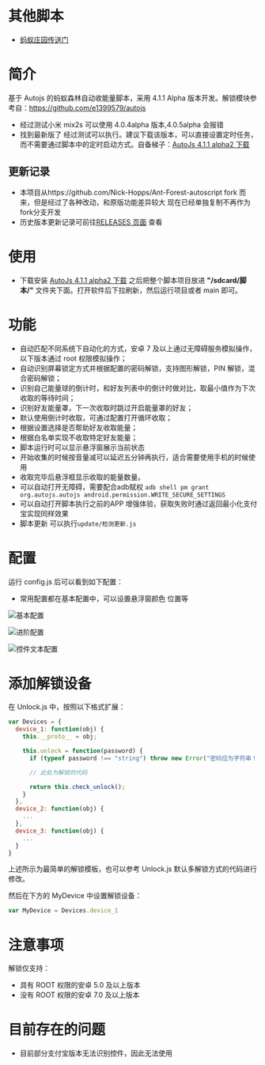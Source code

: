 # 其他脚本
- [蚂蚁庄园传送门](https://github.com/TonyJiangWJ/Ant-Manor)
# 简介

基于 Autojs 的蚂蚁森林自动收能量脚本，采用 4.1.1 Alpha 版本开发。解锁模块参考自：https://github.com/e1399579/autojs

- 经过测试小米 mix2s 可以使用 4.0.4alpha 版本,4.0.5alpha 会报错
- 找到最新版了 经过测试可以执行。建议下载该版本，可以直接设置定时任务，而不需要通过脚本中的定时启动方式。自备梯子：[AutoJs 4.1.1 alpha2 下载](https://www.dropbox.com/s/pe3w53k0fugo1fa/Autojs%204.1.1%20Alpha2.apk?dl=0)

## 更新记录

- 本项目从https://github.com/Nick-Hopps/Ant-Forest-autoscript fork 而来，但是经过了各种改动，和原版功能差异较大 现在已经单独复制不再作为fork分支开发
- 历史版本更新记录可前往[RELEASES 页面](https://github.com/TonyJiangWJ/Ant-Forest/releases) 查看

# 使用

- 下载安装 [AutoJs 4.1.1 alpha2 下载](https://www.dropbox.com/s/pe3w53k0fugo1fa/Autojs%204.1.1%20Alpha2.apk?dl=0) 之后把整个脚本项目放进 **"/sdcard/脚本/"** 文件夹下面。打开软件后下拉刷新，然后运行项目或者 main 即可。

# 功能

- 自动匹配不同系统下自动化的方式，安卓 7 及以上通过无障碍服务模拟操作，以下版本通过 root 权限模拟操作；
- 自动识别屏幕锁定方式并根据配置的密码解锁，支持图形解锁，PIN 解锁，混合密码解锁；
- 识别自己能量球的倒计时，和好友列表中的倒计时做对比，取最小值作为下次收取的等待时间；
- 识别好友能量罩，下一次收取时跳过开启能量罩的好友；
- 默认使用倒计时收取，可通过配置打开循环收取；
- 根据设置选择是否帮助好友收取能量；
- 根据白名单实现不收取特定好友能量；
- 脚本运行时可以显示悬浮窗展示当前状态
- 开始收集的时候按音量减可以延迟五分钟再执行，适合需要使用手机的时候使用
- 收取完毕后悬浮框显示收取的能量数量。
- 可以自动打开无障碍，需要配合adb赋权 `adb shell pm grant org.autojs.autojs android.permission.WRITE_SECURE_SETTINGS`
- 可以自动打开脚本执行之前的APP 增强体验，获取失败时通过返回最小化支付宝实现同样效果
- 脚本更新 可以执行`update/检测更新.js`

# 配置

运行 config.js 后可以看到如下配置：

- 常用配置都在基本配置中，可以设置悬浮窗颜色 位置等

![基本配置](./resources/config-1.jpg)

![进阶配置](./resources/config-2.jpg)

![控件文本配置](./resources/config-3.jpg)

# 添加解锁设备

在 Unlock.js 中，按照以下格式扩展：

```javascript
var Devices = {
  device_1: function(obj) {
    this.__proto__ = obj;

    this.unlock = function(password) {
      if (typeof password !== "string") throw new Error("密码应为字符串！");

      // 此处为解锁的代码

      return this.check_unlock();
    }
  },
  device_2: function(obj) {
    ...
  },
  device_3: function(obj) {
    ...
  }
}
```

上述所示为最简单的解锁模板，也可以参考 Unlock.js 默认多解锁方式的代码进行修改。

然后在下方的 MyDevice 中设置解锁设备：

```javascript
var MyDevice = Devices.device_1
```

# 注意事项

解锁仅支持：

- 具有 ROOT 权限的安卓 5.0 及以上版本
- 没有 ROOT 权限的安卓 7.0 及以上版本

# 目前存在的问题

- 目前部分支付宝版本无法识别控件，因此无法使用
